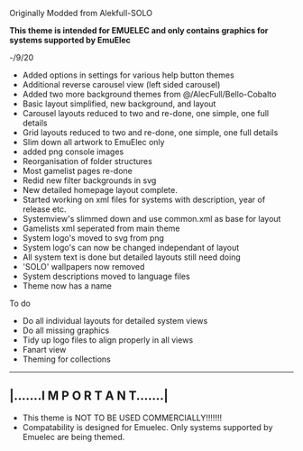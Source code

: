 Originally Modded from Alekfull-SOLO

**This theme is intended for EMUELEC and only contains graphics for systems supported by EmuElec**

-/9/20
+ Added options in settings for various help button themes
+ Additional reverse carousel view (left sided carousel)
+ Added two more background themes from @/AlecFull/Bello-Cobalto
+ Basic layout simplified, new background, and layout
+ Carousel layouts reduced to two and re-done, one simple, one full details
+ Grid layouts reduced to two and re-done, one simple, one full details 
+ Slim down all artwork to EmuElec only
+ added png console images
+ Reorganisation of folder structures
+ Most gamelist pages re-done
+ Redid new filter backgrounds in svg
+ New detailed homepage layout complete.
+ Started working on xml files for systems with description, year of release etc.
+ Systemview's slimmed down and use common.xml as base for layout
+ Gamelists xml seperated from main theme
+ System logo's moved to svg from png
+ System logo's can now be changed independant of layout
+ All system text is done but detailed layouts still need doing
+ 'SOLO' wallpapers now removed
+ System descriptions moved to language files
+ Theme now has a name

To do

+ Do all individual layouts for detailed system views
+ Do all missing graphics
+ Tidy up logo files to align properly in all views
+ Fanart view
+ Theming for collections


--------------------------------------------------------------
|.......I M P O R T A N T.......|
--------------------------------------------------------------

* This theme is NOT TO BE USED COMMERCIALLY!!!!!!!
* Compatability is designed for Emuelec. Only systems supported by Emuelec are being themed. 
